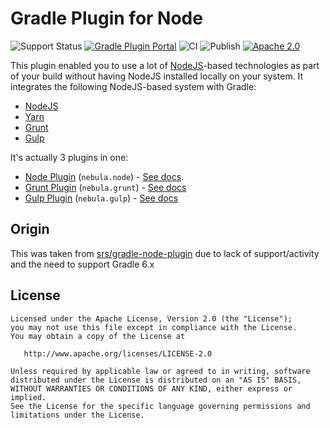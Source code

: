 # Gradle Plugin for Node

![Support Status](https://img.shields.io/badge/nebula-maintenance-orange.svg)
[![Gradle Plugin Portal](https://img.shields.io/maven-metadata/v/https/plugins.gradle.org/m2/com.netflix.nebula/nebula-node-plugin/maven-metadata.xml.svg?label=gradlePluginPortal)](https://plugins.gradle.org/plugin/nebula.node)
![CI](https://github.com/nebula-plugins/nebula-node-plugin/actions/workflows/ci.yml/badge.svg)
![Publish](https://github.com/nebula-plugins/nebula-node-plugin/actions/workflows/publish.yml/badge.svg)
[![Apache 2.0](https://img.shields.io/github/license/nebula-plugins/nebula-node-plugin.svg)](http://www.apache.org/licenses/LICENSE-2.0)

This plugin enabled you to use a lot of [NodeJS](https://nodejs.org)-based technologies as part of your
build without having NodeJS installed locally on your system. It integrates the following NodeJS-based system
with Gradle:

* [NodeJS](https://nodejs.org)
* [Yarn](https://yarnpkg.com/)
* [Grunt](https://gruntjs.com/)
* [Gulp](https://gulpjs.com/)

It's actually 3 plugins in one:

* [Node Plugin](https://plugins.gradle.org/plugin/nebula.node) (`nebula.node`) - [See docs](docs/node.md).
* [Grunt Plugin](https://plugins.gradle.org/plugin/nebula.grunt) (`nebula.grunt`) - [See docs](docs/grunt.md)
* [Gulp Plugin](https://plugins.gradle.org/plugin/nebula.gulp) (`nebula.gulp`) - [See docs](docs/gulp.md)



## Origin

This was taken from [srs/gradle-node-plugin](https://github.com/srs/gradle-node-plugin) due to lack of support/activity and the need to support Gradle 6.x


## License

```
Licensed under the Apache License, Version 2.0 (the "License");
you may not use this file except in compliance with the License.
You may obtain a copy of the License at

   http://www.apache.org/licenses/LICENSE-2.0

Unless required by applicable law or agreed to in writing, software
distributed under the License is distributed on an "AS IS" BASIS,
WITHOUT WARRANTIES OR CONDITIONS OF ANY KIND, either express or implied.
See the License for the specific language governing permissions and
limitations under the License.
```
